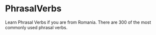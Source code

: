 # PhrasalVerbs
Learn Phrasal Verbs if you are from Romania. There are 300 of the most commonly used phrasal verbs.
